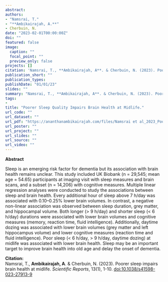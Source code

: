 ```yaml
---
abstract: 
authors:
- "Namsrai, T."
- "**Ambikairajah, A.**"
- Cherbuin, N.
date: "2023-02-01T00:00:00Z"
doi: ""
featured: false
image:
  caption: ""
  focal_point: ""
  preview_only: false
projects: []
citation: 'Namsrai, T., **Ambikairajah, A**. & Cherbuin, N. (2023). Poorer sleep impairs brain health at midlife. *Scientific Reports*, 13(1), 1-10. [doi:10.1038/s41598-023-27913-9](https://doi.org/10.1038/s41598-023-27913-9)'
publication_short: ""
publication_types: 
publishDate: "01/01/23"
slides: ""
summary: "Namsrai, T., **Ambikairajah, A**. & Cherbuin, N. (2023). Poorer sleep impairs brain health at midlife. *Scientific Reports*, *13*(1), 1-10. [doi:10.1038/s41598-023-27913-9](https://doi.org/10.1038/s41598-023-27913-9)"
tags:
- 
title: "Poorer Sleep Quality Impairs Brain Health at Midlife."
url_code: ""
url_dataset: ""
url_pdf: "https://ananthanambikairajah.com/files/Namsrai et al_2023_Poorer sleep impairs brain health at midlifeScientific Reports.pdf"
url_poster: ""
url_project: ""
url_slides: ""
url_source: ""
url_video: ""
---
```

**Abstract**   

Sleep is an emerging risk factor for dementia but its association with brain health remains unclear. This study included UK Biobank (n = 29,545; mean age = 54.65) participants at imaging visit with sleep measures and brain scans, and a subset (n = 14,206) with cognitive measures. Multiple linear regression analyses were conducted to study the associations between sleep and brain health. Every additional hour of sleep above 7 h/day was associated with 0.10–0.25% lower brain volumes. In contrast, a negative non-linear association was observed between sleep duration, grey matter, and hippocampal volume. Both longer (> 9 h/day) and shorter sleep (< 6 h/day) durations were associated with lower brain volumes and cognitive measures (memory, reaction time, fluid intelligence). Additionally, daytime dozing was associated with lower brain volumes (grey matter and left hippocampus volume) and lower cognitive measures (reaction time and fluid intelligence). Poor sleep (< 6 h/day, > 9 h/day, daytime dozing) at midlife was associated with lower brain health. Sleep may be an important target to improve brain health into old age and delay the onset of dementia.

**Citation:**    
Namsrai, T., **Ambikairajah, A**. & Cherbuin, N. (2023). Poorer sleep impairs brain health at midlife. *Scientific Reports*, 13(1), 1-10. [doi:10.1038/s41598-023-27913-9](https://doi.org/10.1038/s41598-023-27913-9)
